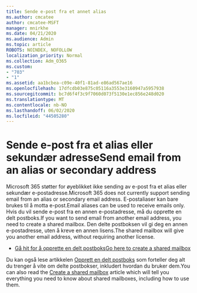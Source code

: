 ```yaml
---
title: Sende e-post fra et annet alias
ms.author: cmcatee
author: cmcatee-MSFT
manager: mnirkhe
ms.date: 04/21/2020
ms.audience: Admin
ms.topic: article
ROBOTS: NOINDEX, NOFOLLOW
localization_priority: Normal
ms.collection: Adm_O365
ms.custom:
- "703"
- "1"
ms.assetid: aa1bcbea-c09e-40f1-81ad-e86ad567ae16
ms.openlocfilehash: 17dfcdb03e875c05116a3553e3160947a5957938
ms.sourcegitcommit: bc7d6f4f3c9f7060d073f5130e1ec856e248d020
ms.translationtype: MT
ms.contentlocale: nb-NO
ms.lasthandoff: 06/02/2020
ms.locfileid: "44505280"
---
```

# <a name="send-email-from-an-alias-or-secondary-address"></a><span data-ttu-id="c5e75-102">Sende e-post fra et alias eller sekundær adresse</span><span class="sxs-lookup"><span data-stu-id="c5e75-102">Send email from an alias or secondary address</span></span>

<span data-ttu-id="c5e75-103">Microsoft 365 støtter for øyeblikket ikke sending av e-post fra et alias eller sekundær e-postadresse.</span><span class="sxs-lookup"><span data-stu-id="c5e75-103">Microsoft 365 does not currently support sending email from an alias or secondary email address.</span></span> <span data-ttu-id="c5e75-104">E-postaliaser kan bare brukes til å motta e-post.</span><span class="sxs-lookup"><span data-stu-id="c5e75-104">Email aliases can be used to receive emails only.</span></span> <span data-ttu-id="c5e75-105">Hvis du vil sende e-post fra en annen e-postadresse, må du opprette en delt postboks.</span><span class="sxs-lookup"><span data-stu-id="c5e75-105">If you want to send email from another email address, you need to create a shared mailbox.</span></span> <span data-ttu-id="c5e75-106">Den delte postboksen vil gi deg en annen e-postadresse, uten å kreve en annen lisens.</span><span class="sxs-lookup"><span data-stu-id="c5e75-106">The shared mailbox will give you another email address, without requiring another license.</span></span>
  
- [<span data-ttu-id="c5e75-107">Gå hit for å opprette en delt postboks</span><span class="sxs-lookup"><span data-stu-id="c5e75-107">Go here to create a shared mailbox</span></span>](https://portal.office.com/AdminPortal/Home#/AssistedGuide/addemailoptions)

<span data-ttu-id="c5e75-108">Du kan også lese artikkelen [Opprett en delt postboks](https://docs.microsoft.com/microsoft-365/admin/email/create-a-shared-mailbox) som forteller deg alt du trenger å vite om delte postbokser, inkludert hvordan du bruker dem.</span><span class="sxs-lookup"><span data-stu-id="c5e75-108">You can also read the [Create a shared mailbox](https://docs.microsoft.com/microsoft-365/admin/email/create-a-shared-mailbox) article which will tell you everything you need to know about shared mailboxes, including how to use them.</span></span>